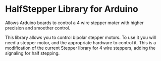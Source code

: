 # HalfStepper Library for Arduino

Allows Arduino boards to control a 4 wire stepper moter with higher precision and smoother control.

This library allows you to control bipolar stepper motors. To use it you will need a stepper motor, and the appropriate hardware to control it. This is a modification of the current Stepper library for 4 wire steppers, adding the signaling for half stepping.
